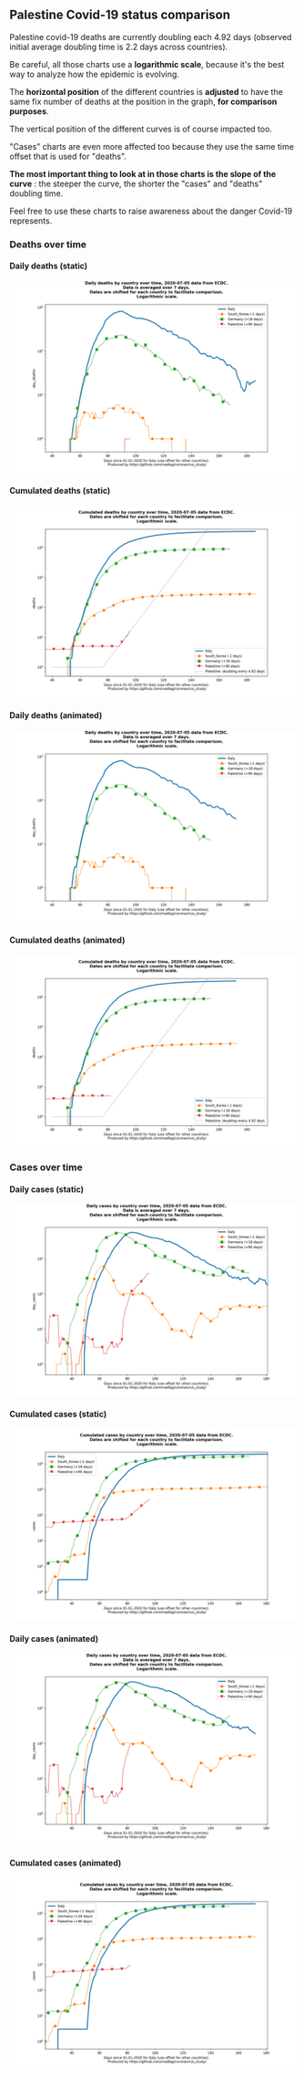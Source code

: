 ## Palestine Covid-19 status comparison 

Palestine covid-19 deaths are currently doubling each 4.92 days (observed initial average doubling time is 2.2 days across countries).



Be careful, all those charts use a **logarithmic scale**, because it's the best way to analyze how the epidemic is evolving.
 
The **horizontal position** of the different countries is **adjusted** to have the same fix number of deaths at the position in the graph, **for comparison purposes**.

The vertical position of the different curves is of course impacted too.

"Cases" charts are even more affected too because they use the same time offset that is used for "deaths".

**The most important thing to look at in those charts is the slope of the curve** : the steeper the curve, the shorter the "cases" and "deaths" doubling time.

Feel free to use these charts to raise awareness about the danger Covid-19 represents. 


 
### Deaths over time
 
#### Daily deaths (static)
![Palestine covid-19 daily deaths static chart](https://raw.githubusercontent.com/madlag/coronavirus_study/master/notebooks/graphs/2020-07-05/countries/Palestine/2020-07-05_Palestine_day_deaths.png "Palestine covid-19 day_deaths static chart")   
 
#### Cumulated deaths (static)
![Palestine covid-19 cumulated deaths static chart](https://raw.githubusercontent.com/madlag/coronavirus_study/master/notebooks/graphs/2020-07-05/countries/Palestine/2020-07-05_Palestine_deaths.png "Palestine covid-19 deaths static chart")   
 
#### Daily deaths (animated)
![Palestine covid-19 daily deaths animated chart](https://raw.githubusercontent.com/madlag/coronavirus_study/master/notebooks/graphs/2020-07-05/countries/Palestine/2020-07-05_Palestine_day_deaths.gif "Palestine covid-19 day_deaths animated chart")   
 
#### Cumulated deaths (animated)
![Palestine covid-19 cumulated deaths animated chart](https://raw.githubusercontent.com/madlag/coronavirus_study/master/notebooks/graphs/2020-07-05/countries/Palestine/2020-07-05_Palestine_deaths.gif "Palestine covid-19 deaths animated chart")   

 
### Cases over time
 
#### Daily cases (static)
![Palestine covid-19 daily cases static chart](https://raw.githubusercontent.com/madlag/coronavirus_study/master/notebooks/graphs/2020-07-05/countries/Palestine/2020-07-05_Palestine_day_cases.png "Palestine covid-19 day_cases static chart")   
 
#### Cumulated cases (static)
![Palestine covid-19 cumulated cases static chart](https://raw.githubusercontent.com/madlag/coronavirus_study/master/notebooks/graphs/2020-07-05/countries/Palestine/2020-07-05_Palestine_cases.png "Palestine covid-19 cases static chart")   
 
#### Daily cases (animated)
![Palestine covid-19 daily cases animated chart](https://raw.githubusercontent.com/madlag/coronavirus_study/master/notebooks/graphs/2020-07-05/countries/Palestine/2020-07-05_Palestine_day_cases.gif "Palestine covid-19 day_cases animated chart")   
 
#### Cumulated cases (animated)
![Palestine covid-19 cumulated cases animated chart](https://raw.githubusercontent.com/madlag/coronavirus_study/master/notebooks/graphs/2020-07-05/countries/Palestine/2020-07-05_Palestine_cases.gif "Palestine covid-19 cases animated chart")   

